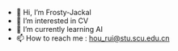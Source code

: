 - 👋 Hi, I’m Frosty-Jackal
- 👀 I’m interested in CV
- 🌱 I’m currently learning AI
- 📫 How to reach me : hou_rui@stu.scu.edu.cn
